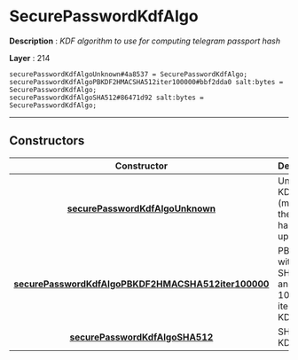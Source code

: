 # SecurePasswordKdfAlgo

**Description** : *KDF algorithm to use for computing telegram passport hash*

**Layer** : 214

```tl
securePasswordKdfAlgoUnknown#4a8537 = SecurePasswordKdfAlgo;
securePasswordKdfAlgoPBKDF2HMACSHA512iter100000#bbf2dda0 salt:bytes = SecurePasswordKdfAlgo;
securePasswordKdfAlgoSHA512#86471d92 salt:bytes = SecurePasswordKdfAlgo;
```

---

## Constructors

| Constructor | Description |
| :---: | :--- |
| [**securePasswordKdfAlgoUnknown**](constructor/securePasswordKdfAlgoUnknown) | Unknown KDF algo (most likely the client has to be updated) |
| [**securePasswordKdfAlgoPBKDF2HMACSHA512iter100000**](constructor/securePasswordKdfAlgoPBKDF2HMACSHA512iter100000) | PBKDF2 with SHA512 and 100000 iterations KDF algo |
| [**securePasswordKdfAlgoSHA512**](constructor/securePasswordKdfAlgoSHA512) | SHA512 KDF algo |